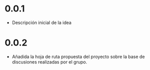 # 0.0.1

* Descripción inicial de la idea

# 0.0.2

* Añadida la hoja de ruta propuesta del proyecto sobre la base de
  discusiones realizadas por el grupo.
